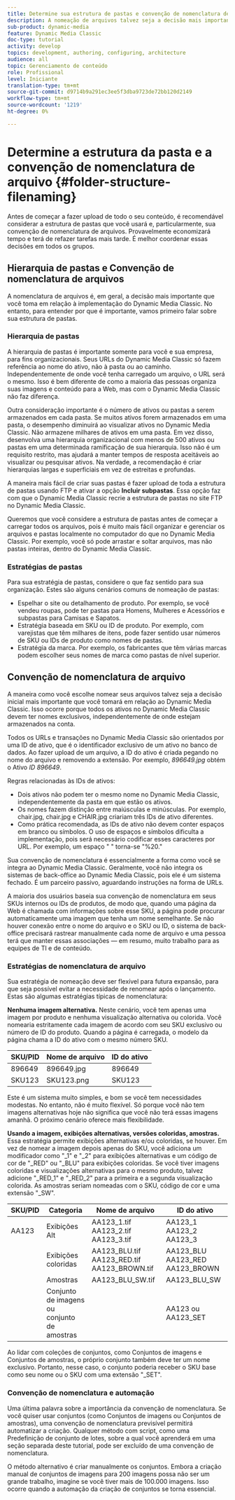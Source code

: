 ```yaml
---
title: Determine sua estrutura de pastas e convenção de nomenclatura de arquivos
description: A nomeação de arquivos talvez seja a decisão mais importante que você tomará ao implementar o Dynamic Media Classic. A estrutura de pastas também é importante. Saiba por que é tão importante e possível adotar abordagens para a estrutura de pastas e nomes de arquivos.
sub-product: dynamic-media
feature: Dynamic Media Classic
doc-type: tutorial
activity: develop
topics: development, authoring, configuring, architecture
audience: all
topic: Gerenciamento de conteúdo
role: Profissional
level: Iniciante
translation-type: tm+mt
source-git-commit: d9714b9a291ec3ee5f3dba9723de72bb120d2149
workflow-type: tm+mt
source-wordcount: '1219'
ht-degree: 0%

---
```



# Determine a estrutura da pasta e a convenção de nomenclatura de arquivo {#folder-structure-filenaming}

Antes de começar a fazer upload de todo o seu conteúdo, é recomendável considerar a estrutura de pastas que você usará e, particularmente, sua convenção de nomenclatura de arquivos. Provavelmente economizará tempo e terá de refazer tarefas mais tarde. É melhor coordenar essas decisões em todos os grupos.

## Hierarquia de pastas e Convenção de nomenclatura de arquivos

A nomenclatura de arquivos é, em geral, a decisão mais importante que você toma em relação à implementação do Dynamic Media Classic. No entanto, para entender por que é importante, vamos primeiro falar sobre sua estrutura de pastas.

### Hierarquia de pastas

A hierarquia de pastas é importante somente para você e sua empresa, para fins organizacionais. Seus URLs do Dynamic Media Classic só fazem referência ao nome do ativo, não à pasta ou ao caminho. Independentemente de onde você tenha carregado um arquivo, o URL será o mesmo. Isso é bem diferente de como a maioria das pessoas organiza suas imagens e conteúdo para a Web, mas com o Dynamic Media Classic não faz diferença.

Outra consideração importante é o número de ativos ou pastas a serem armazenados em cada pasta. Se muitos ativos forem armazenados em uma pasta, o desempenho diminuirá ao visualizar ativos no Dynamic Media Classic. Não armazene milhares de ativos em uma pasta. Em vez disso, desenvolva uma hierarquia organizacional com menos de 500 ativos ou pastas em uma determinada ramificação de sua hierarquia. Isso não é um requisito restrito, mas ajudará a manter tempos de resposta aceitáveis ao visualizar ou pesquisar ativos. Na verdade, a recomendação é criar hierarquias largas e superficiais em vez de estreitas e profundas.

A maneira mais fácil de criar suas pastas é fazer upload de toda a estrutura de pastas usando FTP e ativar a opção **Incluir subpastas**. Essa opção faz com que o Dynamic Media Classic recrie a estrutura de pastas no site FTP no Dynamic Media Classic.

Queremos que você considere a estrutura de pastas antes de começar a carregar todos os arquivos, pois é muito mais fácil organizar e gerenciar os arquivos e pastas localmente no computador do que no Dynamic Media Classic. Por exemplo, você só pode arrastar e soltar arquivos, mas não pastas inteiras, dentro do Dynamic Media Classic.

### Estratégias de pastas

Para sua estratégia de pastas, considere o que faz sentido para sua organização. Estes são alguns cenários comuns de nomeação de pastas:

- Espelhar o site ou detalhamento de produto. Por exemplo, se você vendeu roupas, pode ter pastas para Homens, Mulheres e Acessórios e subpastas para Camisas e Sapatos.
- Estratégia baseada em SKU ou ID de produto. Por exemplo, com varejistas que têm milhares de itens, pode fazer sentido usar números de SKU ou IDs de produto como nomes de pastas.
- Estratégia da marca. Por exemplo, os fabricantes que têm várias marcas podem escolher seus nomes de marca como pastas de nível superior.

## Convenção de nomenclatura de arquivo

A maneira como você escolhe nomear seus arquivos talvez seja a decisão inicial mais importante que você tomará em relação ao Dynamic Media Classic. Isso ocorre porque todos os ativos no Dynamic Media Classic devem ter nomes exclusivos, independentemente de onde estejam armazenados na conta.

Todos os URLs e transações no Dynamic Media Classic são orientados por uma ID de ativo, que é o identificador exclusivo de um ativo no banco de dados. Ao fazer upload de um arquivo, a ID do ativo é criada pegando no nome do arquivo e removendo a extensão. Por exemplo, _896649.jpg_ obtém o Ativo _ID 896649_.

Regras relacionadas às IDs de ativos:

- Dois ativos não podem ter o mesmo nome no Dynamic Media Classic, independentemente da pasta em que estão os ativos.
- Os nomes fazem distinção entre maiúsculas e minúsculas. Por exemplo, chair.jpg, chair.jpg e CHAIR.jpg criariam três IDs de ativo diferentes.
- Como prática recomendada, as IDs de ativo não devem conter espaços em branco ou símbolos. O uso de espaços e símbolos dificulta a implementação, pois será necessário codificar esses caracteres por URL. Por exemplo, um espaço &quot; &quot; torna-se &quot;%20.&quot;

Sua convenção de nomenclatura é essencialmente a forma como você se integra ao Dynamic Media Classic. Geralmente, você não integra os sistemas de back-office ao Dynamic Media Classic, pois ele é um sistema fechado. É um parceiro passivo, aguardando instruções na forma de URLs.

A maioria dos usuários baseia sua convenção de nomenclatura em seus SKUs internos ou IDs de produtos, de modo que, quando uma página da Web é chamada com informações sobre esse SKU, a página pode procurar automaticamente uma imagem que tenha um nome semelhante. Se não houver conexão entre o nome do arquivo e o SKU ou ID, o sistema de back-office precisará rastrear manualmente cada nome de arquivo e uma pessoa terá que manter essas associações — em resumo, muito trabalho para as equipes de TI e de conteúdo.

### Estratégias de nomenclatura de arquivo

Sua estratégia de nomeação deve ser flexível para futura expansão, para que seja possível evitar a necessidade de renomear após o lançamento. Estas são algumas estratégias típicas de nomenclatura:

**Nenhuma imagem alternativa.** Neste cenário, você tem apenas uma imagem por produto e nenhuma visualização alternativa ou colorida. Você nomearia estritamente cada imagem de acordo com seu SKU exclusivo ou número de ID do produto. Quando a página é carregada, o modelo da página chama a ID do ativo com o mesmo número SKU.

| SKU/PID | Nome de arquivo | ID do ativo |
| ------- | ---------- | -------- |
| 896649 | 896649.jpg | 896649 |
| SKU123 | SKU123.png | SKU123 |

Este é um sistema muito simples, e bom se você tem necessidades modestas. No entanto, não é muito flexível. Só porque você não tem imagens alternativas hoje não significa que você não terá essas imagens amanhã. O próximo cenário oferece mais flexibilidade.

**Usando a imagem, exibições alternativas, versões coloridas, amostras.** Essa estratégia permite exibições alternativas e/ou coloridas, se houver. Em vez de nomear a imagem depois apenas do SKU, você adiciona um modificador como &quot;_1&quot; e &quot;_2&quot; para exibições alternativas e um código de cor de &quot;_RED&quot; ou &quot;_BLU&quot; para exibições coloridas. Se você tiver imagens coloridas e visualizações alternativas para o mesmo produto, talvez adicione &quot;_RED_1&quot; e &quot;_RED_2&quot; para a primeira e a segunda visualização colorida. As amostras seriam nomeadas com o SKU, código de cor e uma extensão &quot;_SW&quot;.

| SKU/PID | Categoria | Nome de arquivo | ID do ativo |
| ------- | ----------------------- | ------------------------------------------- | ------------------------------- |
| AA123 | Exibições Alt | AA123_1.tif AA123_2.tif AA123_3.tif | AA123_1 AA123_2 AA123_3 |
|  | Exibições coloridas | AA123_BLU.tif AA123_RED.tif AA123_BROWN.tif | AA123_BLU AA123_RED AA123_BROWN |
|  | Amostras | AA123_BLU_SW.tif | AA123_BLU_SW |
|  | Conjunto de imagens ou conjunto de amostras |  | AA123 ou AA123_SET | — |

Ao lidar com coleções de conjuntos, como Conjuntos de imagens e Conjuntos de amostras, o próprio conjunto também deve ter um nome exclusivo. Portanto, nesse caso, o conjunto poderia receber o SKU base como seu nome ou o SKU com uma extensão &quot;_SET&quot;.

### Convenção de nomenclatura e automação

Uma última palavra sobre a importância da convenção de nomenclatura. Se você quiser usar conjuntos (como Conjuntos de imagens ou Conjuntos de amostras), uma convenção de nomenclatura previsível permitirá automatizar a criação. Qualquer método com script, como uma Predefinição de conjunto de lotes, sobre a qual você aprenderá em uma seção separada deste tutorial, pode ser excluído de uma convenção de nomenclatura.

O método alternativo é criar manualmente os conjuntos. Embora a criação manual de conjuntos de imagens para 200 imagens possa não ser um grande trabalho, imagine se você tiver mais de 100.000 imagens. Isso ocorre quando a automação da criação de conjuntos se torna essencial.
